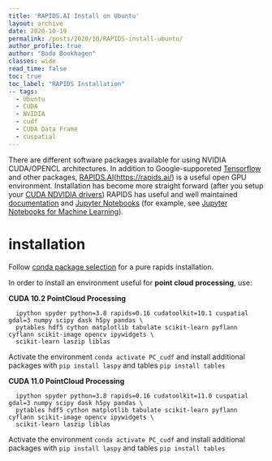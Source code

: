 ```yaml
---
title: 'RAPIDS.AI Install on Ubuntu'
layout: archive
date: 2020-10-19
permalink: /posts/2020/10/RAPIDS-install-ubuntu/
author_profile: true
author: "Bodo Bookhagen"
classes: wide
read_time: false
toc: true
toc_label: "RAPIDS Installation"
-- tags:
  - Ubuntu
  - CUDA
  - NVIDIA
  - cudf
  - CUDA Data Frame
  - cuspatial
---
```


There are different software packages available for using NVIDIA CUDA/OPENCL architectures. In addition to Google-supporeted [Tensorflow](https://www.tensorflow.org/) and other packages, [RAPIDS.AI]()(https://rapids.ai/) is a useful open GPU environment. Installation has become more straight forward (after you setup your [CUDA NDVIDIA drivers](/posts/2020/10/CUDA-install-ubuntu/))
RAPIDS has useful and well maintained [documentation](https://docs.rapids.ai/) and [Jupyter Notebooks](https://github.com/rapidsai/notebooks) (for example, see [Jupyter Notebooks for Machine Learning](https://github.com/rapidsai/cuml/tree/branch-0.16/notebooks)).

# installation
Follow [conda package selection](https://rapids.ai/start.html#get-rapids) for a pure rapids installation.

In order to install an environment useful for **point cloud processing**, use:

**CUDA 10.2 PointCloud Processing**
```conda create -y -n PC_cudf -c rapidsai-nightly -c nvidia -c anaconda -c conda-forge -c defaults \
  ipython spyder python=3.8 rapids=0.16 cudatoolkit=10.1 cuspatial gdal=3 numpy scipy dask h5py pandas \
  pytables hdf5 cython matplotlib tabulate scikit-learn pyflann cyflann scikit-image opencv ipywidgets \
  scikit-learn laszip liblas
```
Activate the environment `conda activate PC_cudf` and install additional packages with `pip install laspy` and tables `pip install tables`

**CUDA 11.0 PointCloud Processing**
```conda create -y -n PC_cudf -c rapidsai-nightly -c nvidia -c anaconda -c conda-forge -c defaults \
  ipython spyder python=3.8 rapids=0.16 cudatoolkit=11.0 cuspatial gdal=3 numpy scipy dask h5py pandas \
  pytables hdf5 cython matplotlib tabulate scikit-learn pyflann cyflann scikit-image opencv ipywidgets \
  scikit-learn laszip liblas
```
Activate the environment `conda activate PC_cudf` and install additional packages with `pip install laspy` and tables `pip install tables`
